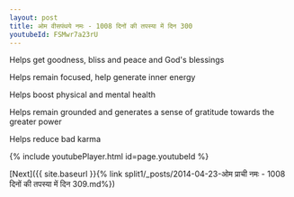 ```yaml
---
layout: post
title: ओम वीसपंथये नमः - 1008 दिनों की तपस्या में दिन 300
youtubeId: FSMwr7a23rU
---
```

 
 
Helps get goodness, bliss and peace and God's blessings
 
Helps remain focused, help generate inner energy 
 
Helps boost physical and mental health 
 
Helps remain grounded and generates a sense of gratitude towards the greater power 
 
Helps reduce bad karma
 
 
 
 


{% include youtubePlayer.html id=page.youtubeId %}
 
[Next]({{ site.baseurl }}{% link  split1/_posts/2014-04-23-ओम प्राची नमः - 1008 दिनों की तपस्या में दिन 309.md%})
 
